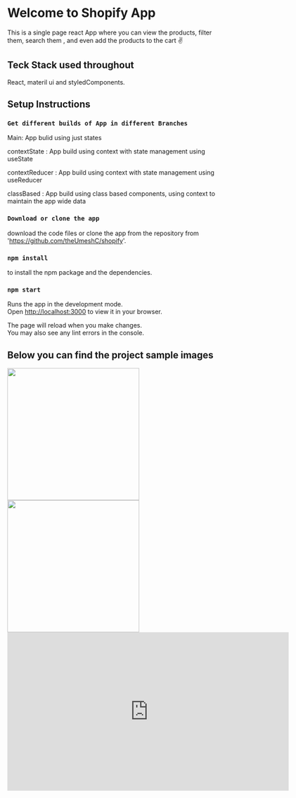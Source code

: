# Welcome to Shopify App

This is a single page react App where you can view the products, filter them, search them , and even add the products to the cart ✌

## Teck Stack used throughout

React, materil ui and styledComponents.

## Setup Instructions

### `Get different builds of App in different Branches`

Main: App bulid using just states 

contextState : App build using context with state management using useState

contextReducer : App build using context with state management using useReducer

classBased : App build using class based components, using context to maintain the app wide data

### `Download or clone the app`
download the code files or clone the app from the repository from 'https://github.com/theUmeshC/shopify'.

### `npm install`
to install the npm package and the dependencies.    

### `npm start`
Runs the app in the development mode.\
Open [http://localhost:3000](http://localhost:3000) to view it in your browser.

The page will reload when you make changes.\
You may also see any lint errors in the console.

## Below you can find the project sample images

<img src="https://i.postimg.cc/66b9h3p0/Screenshot-2022-11-01-135335.png" width='300'>
<img src="https://i.postimg.cc/nr4gg3tB/Screenshot.png" width='300'>
<iframe src="https://celestialsystem-my.sharepoint.com/personal/umesh_c_celestialsys_com/_layouts/15/embed.aspx?UniqueId=9317d054-ed50-4f3f-9460-d2e53451c7f0&embed=%7B%22ust%22%3Atrue%2C%22hv%22%3A%22CopyEmbedCode%22%7D&referrer=StreamWebApp&referrerScenario=EmbedDialog.Create" width="640" height="360" frameborder="0" scrolling="no" allowfullscreen title="final_6360e587b083c5003dd5320a_658510.mp4"></iframe>


